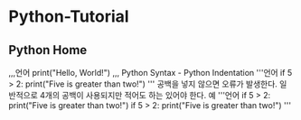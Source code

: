 # Python-Tutorial
## Python Home
,,,언어
print("Hello, World!")
,,,
Python Syntax - Python Indentation
'''언어
if 5 > 2:
  print("Five is greater than two!")
'''
공백을 넣지 않으면 오류가 발생한다. 일반적으로 4개의 공백이 사용되지만 적어도 하는 있어야 한다.
  예
'''언어
  if 5 > 2:
 print("Five is greater than two!") 
if 5 > 2:
        print("Five is greater than two!") 
'''
